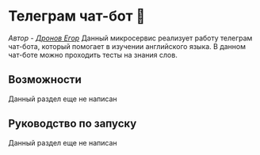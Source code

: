 # Телеграм чат-бот 🤖

*Автор - [Дронов Егор](https://github.com/dSofarts)*
Данный микросервис реализует работу телеграм чат-бота, который помогает в изучении английского
языка. В данном чат-боте можно проходить тесты на знания слов.

## Возможности

Данный раздел еще не написан

## Руководство по запуску

Данный раздел еще не написан

